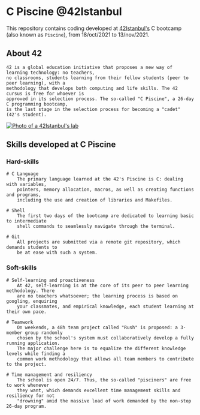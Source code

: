 # C Piscine @42Istanbul

This repository contains coding developed at [42Istanbul's](https://www.42istanbul.com.tr) C bootcamp (also known as `Piscine`), from 18/oct/2021 to 13/nov/2021.

## About 42

    42 is a global education initiative that proposes a new way of learning technology: no teachers,
    no classrooms, students learning from their fellow students (peer to peer learning), with a
    methodology that develops both computing and life skills. The 42 cursus is free for whoever is
    approved in its selection process. The so-called "C Piscine", a 26-day C programming bootcamp,
    is the last stage in the selection process for becoming a "cadet" (42's student).

[![Photo of a 42Istanbul's lab](42Istanbul.jpg)](https://www.42istanbul.com.tr)

## Skills developed at C Piscine

### Hard-skills
    # C Language
        The primary language learned at the 42's Piscine is C: dealing with variables,
        pointers, memory allocation, macros, as well as creating functions and programs,
        including the use and creation of libraries and Makefiles.

    # Shell
        The first two days of the bootcamp are dedicated to learning basic to intermediate
        shell commands to seamlessly navigate through the terminal.

    # Git
        All projects are submitted via a remote git repository, which demands students to
        be at ease with such a system.

### Soft-skills
    # Self-learning and proactiveness
        At 42, self-learning is at the core of its peer to peer learning methodology. There
        are no teachers whatsoever; the learning process is based on googling, enquiring
        your classmates, and empirical knowledge, each student learning at their own pace.

    # Teamwork
        On weekends, a 48h team project called "Rush" is proposed: a 3-member group randomly
        chosen by the school's system must collaboratively develop a fully running application.
        The major challenge here is to equalize the different knowledge levels while finding a
        common work methodology that allows all team members to contribute to the project.

    # Time management and resiliency
        The school is open 24/7. Thus, the so-called "pisciners" are free to work whenever
        they want, which demands excellent time management skills and resiliency for not
        "drowning" amid the massive load of work demanded by the non-stop 26-day program.
